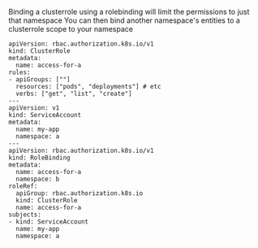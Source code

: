 Binding a clusterrole using a rolebinding will limit the permissions to just that namespace
You can then bind another namespace's entities to a clusterrole scope to your namespace
```
apiVersion: rbac.authorization.k8s.io/v1
kind: ClusterRole
metadata:
  name: access-for-a
rules:
- apiGroups: [""]
  resources: ["pods", "deployments"] # etc
  verbs: ["get", "list", "create"]
---
apiVersion: v1
kind: ServiceAccount
metadata:
  name: my-app
  namespace: a
---
apiVersion: rbac.authorization.k8s.io/v1
kind: RoleBinding
metadata:
  name: access-for-a
  namespace: b
roleRef:
  apiGroup: rbac.authorization.k8s.io
  kind: ClusterRole
  name: access-for-a
subjects:
- kind: ServiceAccount
  name: my-app
  namespace: a
```
